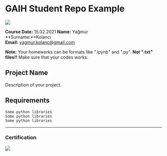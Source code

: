 # GAIH Student Repo Example
![](img/logo.png)

**Course Date:** 15.02.2021 
**Name:** Yağmur  
**Surname:**Kolancı  
**Email:** yagmur.kolanc@gmail.com  

**Note:** Your homeworks can be formats like ".ipynb" and ".py". **Not ".txt" files!!** Make sure that your codes works.  

## Project Name
Description of your project.

## Requirements
```
Some python libraries
Some python libraries
Some python libraries
```
---

### Certification
![](img/certificate_ex.png)

